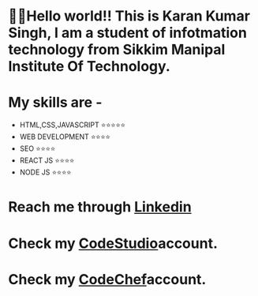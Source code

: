 # 👋👋Hello world!! This is Karan Kumar Singh, I am a student of infotmation technology from Sikkim Manipal Institute Of Technology.
# My skills are -
- HTML,CSS,JAVASCRIPT ⭐⭐⭐⭐⭐
- WEB DEVELOPMENT     ⭐⭐⭐⭐
- SEO                 ⭐⭐⭐⭐
- REACT JS            ⭐⭐⭐⭐
- NODE JS             ⭐⭐⭐⭐
# Reach me through [Linkedin](https://www.linkedin.com/in/karan-kumar-singh-031b621a6/?lipi=urn%3Ali%3Apage%3Aprofile_common_profile_index%3Bec2ebdf1-f979-4fbd-876e-6539d6ee99cd)
# Check my [CodeStudio](https://www.codingninjas.com/codestudio/profile/594de514-de4d-4e86-9d6e-73bea774ed6b)account.
# Check my [CodeChef](https://www.codechef.com/users/karancps17)account.
